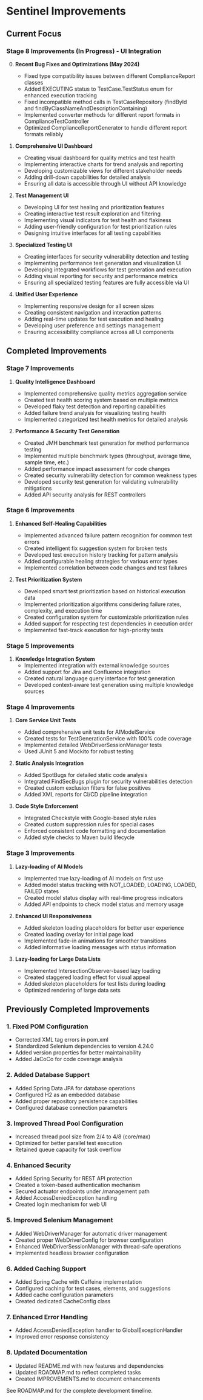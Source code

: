 # Sentinel Improvements

## Current Focus

### Stage 8 Improvements (In Progress) - UI Integration

0. **Recent Bug Fixes and Optimizations (May 2024)**
   - Fixed type compatibility issues between different ComplianceReport classes
   - Added EXECUTING status to TestCase.TestStatus enum for enhanced execution tracking
   - Fixed incompatible method calls in TestCaseRepository (findById and findByClassNameAndDescriptionContaining)
   - Implemented converter methods for different report formats in ComplianceTestController
   - Optimized ComplianceReportGenerator to handle different report formats reliably

1. **Comprehensive UI Dashboard**
   - Creating visual dashboard for quality metrics and test health
   - Implementing interactive charts for trend analysis and reporting
   - Developing customizable views for different stakeholder needs
   - Adding drill-down capabilities for detailed analysis
   - Ensuring all data is accessible through UI without API knowledge

2. **Test Management UI**
   - Developing UI for test healing and prioritization features
   - Creating interactive test result exploration and filtering
   - Implementing visual indicators for test health and flakiness
   - Adding user-friendly configuration for test prioritization rules
   - Designing intuitive interfaces for all testing capabilities

3. **Specialized Testing UI**
   - Creating interfaces for security vulnerability detection and testing
   - Implementing performance test generation and visualization UI
   - Developing integrated workflows for test generation and execution
   - Adding visual reporting for security and performance metrics
   - Ensuring all specialized testing features are fully accessible via UI

4. **Unified User Experience**
   - Implementing responsive design for all screen sizes
   - Creating consistent navigation and interaction patterns
   - Adding real-time updates for test execution and healing
   - Developing user preference and settings management
   - Ensuring accessibility compliance across all UI components

## Completed Improvements

### Stage 7 Improvements

1. **Quality Intelligence Dashboard**
   - Implemented comprehensive quality metrics aggregation service
   - Created test health scoring system based on multiple metrics
   - Developed flaky test detection and reporting capabilities
   - Added failure trend analysis for visualizing testing health
   - Implemented categorized test health metrics for detailed analysis

2. **Performance & Security Test Generation**
   - Created JMH benchmark test generation for method performance testing
   - Implemented multiple benchmark types (throughput, average time, sample time, etc.)
   - Added performance impact assessment for code changes
   - Created security vulnerability detection for common weakness types
   - Developed security test generation for validating vulnerability mitigations
   - Added API security analysis for REST controllers

### Stage 6 Improvements

1. **Enhanced Self-Healing Capabilities**
   - Implemented advanced failure pattern recognition for common test errors
   - Created intelligent fix suggestion system for broken tests
   - Developed test execution history tracking for pattern analysis
   - Added configurable healing strategies for various error types
   - Implemented correlation between code changes and test failures

2. **Test Prioritization System**
   - Developed smart test prioritization based on historical execution data
   - Implemented prioritization algorithms considering failure rates, complexity, and execution time
   - Created configuration system for customizable prioritization rules
   - Added support for respecting test dependencies in execution order
   - Implemented fast-track execution for high-priority tests

### Stage 5 Improvements

1. **Knowledge Integration System**
   - Implemented integration with external knowledge sources
   - Added support for Jira and Confluence integration
   - Created natural language query interface for test generation
   - Developed context-aware test generation using multiple knowledge sources

### Stage 4 Improvements

1. **Core Service Unit Tests**
   - Added comprehensive unit tests for AIModelService
   - Created tests for TestGenerationService with 100% code coverage
   - Implemented detailed WebDriverSessionManager tests
   - Used JUnit 5 and Mockito for robust testing

2. **Static Analysis Integration**
   - Added SpotBugs for detailed static code analysis
   - Integrated FindSecBugs plugin for security vulnerabilities detection
   - Created custom exclusion filters for false positives
   - Added XML reports for CI/CD pipeline integration

3. **Code Style Enforcement**
   - Integrated Checkstyle with Google-based style rules
   - Created custom suppression rules for special cases
   - Enforced consistent code formatting and documentation
   - Added style checks to Maven build lifecycle

### Stage 3 Improvements

1. **Lazy-loading of AI Models**
   - Implemented true lazy-loading of AI models on first use
   - Added model status tracking with NOT_LOADED, LOADING, LOADED, FAILED states
   - Created model status display with real-time progress indicators
   - Added API endpoints to check model status and memory usage

2. **Enhanced UI Responsiveness**
   - Added skeleton loading placeholders for better user experience
   - Created loading overlay for initial page load
   - Implemented fade-in animations for smoother transitions
   - Added informative loading messages with status information

3. **Lazy-loading for Large Data Lists**
   - Implemented IntersectionObserver-based lazy loading
   - Created staggered loading effect for visual appeal
   - Added skeleton placeholders for test lists during loading
   - Optimized rendering of large data sets

## Previously Completed Improvements

### 1. Fixed POM Configuration
- Corrected XML tag errors in pom.xml
- Standardized Selenium dependencies to version 4.24.0
- Added version properties for better maintainability
- Added JaCoCo for code coverage analysis

### 2. Added Database Support
- Added Spring Data JPA for database operations
- Configured H2 as an embedded database
- Added proper repository persistence capabilities
- Configured database connection parameters

### 3. Improved Thread Pool Configuration
- Increased thread pool size from 2/4 to 4/8 (core/max)
- Optimized for better parallel test execution
- Retained queue capacity for task overflow

### 4. Enhanced Security
- Added Spring Security for REST API protection
- Created a token-based authentication mechanism
- Secured actuator endpoints under /management path
- Added AccessDeniedException handling
- Created login mechanism for web UI

### 5. Improved Selenium Management
- Added WebDriverManager for automatic driver management
- Created proper WebDriverConfig for browser configuration
- Enhanced WebDriverSessionManager with thread-safe operations
- Implemented headless browser configuration

### 6. Added Caching Support
- Added Spring Cache with Caffeine implementation
- Configured caching for test cases, elements, and suggestions
- Added cache configuration parameters
- Created dedicated CacheConfig class

### 7. Enhanced Error Handling
- Added AccessDeniedException handler to GlobalExceptionHandler
- Improved error response consistency

### 8. Updated Documentation
- Updated README.md with new features and dependencies
- Updated ROADMAP.md to reflect completed tasks
- Created IMPROVEMENTS.md to document enhancements

See ROADMAP.md for the complete development timeline.
